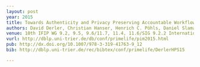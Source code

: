 ```yaml
---
layout: post
year: 2015
title: Towards Authenticity and Privacy Preserving Accountable Workflows
authors: David Derler, Christian Hanser, Henrich C. Pöhls, Daniel Slamanig
venue: 10th IFIP WG 9.2, 9.5, 9.6/11.7, 11.4, 11.6/SIG 9.2.2 International Summer School on Privacy and Identity Management
vurl: http://dblp.uni-trier.de/db/conf/primelife/pim2015.html
pub: http://dx.doi.org/10.1007/978-3-319-41763-9_12
bib: http://dblp.uni-trier.de/rec/bibtex/conf/primelife/DerlerHPS15

---
```


